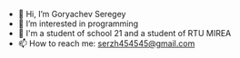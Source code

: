 - 👋 Hi, I’m Goryachev Seregey
- 👀 I’m interested in programming
- 🌱 I'm a student of school 21 and a student of RTU MIREA
- 📫 How to reach me: serzh454545@gmail.com
